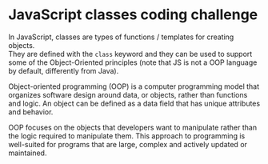 # JavaScript classes coding challenge

In JavaScript, classes are types of functions / templates for creating objects.  
They are defined with the `class` keyword and they can be used to support some of the Object-Oriented principles (note that JS is not a OOP language by default, differently from Java).

Object-oriented programming (OOP) is a computer programming model that organizes software design around data, or objects, rather than functions and logic. An object can be defined as a data field that has unique attributes and behavior.

OOP focuses on the objects that developers want to manipulate rather than the logic required to manipulate them. This approach to programming is well-suited for programs that are large, complex and actively updated or maintained.

